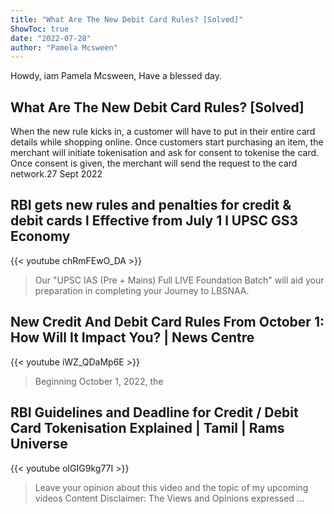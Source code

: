 ```yaml
---
title: "What Are The New Debit Card Rules? [Solved]"
ShowToc: true 
date: "2022-07-28"
author: "Pamela Mcsween" 
---
```


Howdy, iam Pamela Mcsween, Have a blessed day.
## What Are The New Debit Card Rules? [Solved]
When the new rule kicks in, a customer will have to put in their entire card details while shopping online. Once customers start purchasing an item, the merchant will initiate tokenisation and ask for consent to tokenise the card. Once consent is given, the merchant will send the request to the card network.27 Sept 2022

## RBI gets new rules and penalties for credit & debit cards l Effective from July 1 l UPSC GS3 Economy
{{< youtube chRmFEwO_DA >}}
>Our "UPSC IAS (Pre + Mains) Full LIVE Foundation Batch" will aid your preparation in completing your Journey to LBSNAA.

## New Credit And Debit Card Rules From October 1: How Will It Impact You? | News Centre
{{< youtube iWZ_QDaMp6E >}}
>Beginning October 1, 2022, the 

## RBI Guidelines and Deadline for Credit / Debit Card Tokenisation Explained | Tamil | Rams Universe
{{< youtube oIGIG9kg77I >}}
>Leave your opinion about this video and the topic of my upcoming videos Content Disclaimer: The Views and Opinions expressed ...

